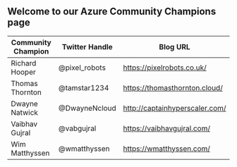 ## Welcome to our Azure Community Champions page



| Community Champion  | Twitter Handle   | Blog URL                                                                      |
| -------------       | ---------------  | ----------------------------------------------------------------------------- |
| Richard Hooper      | @pixel_robots    | <a href="https://pixelrobots.co.uk/">https://pixelrobots.co.uk/</a>           |
| Thomas Thornton     | @tamstar1234     | <a href="https://thomasthornton.cloud/">https://thomasthornton.cloud/</a>     |
| Dwayne Natwick      | @DwayneNcloud    | <a href="http://captainhyperscaler.com/">http://captainhyperscaler.com/</a>   |
| Vaibhav Gujral      | @vabgujral       | <a href="https://vaibhavgujral.com/">https://vaibhavgujral.com/</a>           | 
| Wim Matthyssen      | @wmatthyssen     | <a href="https://wmatthyssen.com/">https://wmatthyssen.com/</a>               |